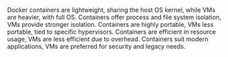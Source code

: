 Docker containers are lightweight, sharing the host OS kernel, while VMs are heavier, with full OS.
Containers offer process and file system isolation, VMs provide stronger isolation.
Containers are highly portable, VMs less portable, tied to specific hypervisors.
Containers are efficient in resource usage, VMs are less efficient due to overhead.
Containers suit modern applications, VMs are preferred for security and legacy needs.